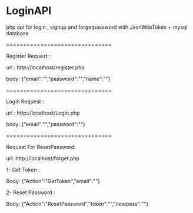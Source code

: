 # LoginAPI
php api for login , signup and forgetpassword with JsonWebToken + mysql database

===============================

Register Request : 

url : http://localhost/register.php

body: {"email":"<Email>","password":"<Password>","name":"<Firstname>"}

===============================

Login Request : 

url : http://localhost/Login.php

body: {"email":"<Email>","password":"<Password>"}

===============================

Request For ResetPassword:

url: http://localhost/forget.php

1- Get Token : 
 
Body: {"Action":"GetToken","email":"<Email>"}
    
2- Reset Password :

Body: {"Action":"ResetPassword","token":"<Token>","newpass":"<newpass>"}
